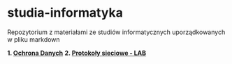 # studia-informatyka
Repozytorium z materiałami ze studiów informatycznych uporządkowanych w pliku markdown

**1. [Ochrona Danych](https://github.com/wutee/studia-informatyka/blob/master/ochrona-danych-zagadnienia.md)**
**2. [Protokoły sieciowe - LAB](https://github.com/wutee/studia-informatyka/blob/master/tcpdump.md)**
